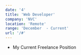 ```yaml
---
date: '4'
title: 'Web Developer'
company: 'NVC'
location: 'Remote'
range: 'December  - Current'
url: '/#'
---
```


- My Current Freelance Position
